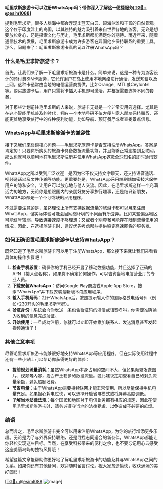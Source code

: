 **毛里求斯旅游卡可以注册WhatsApp吗？带你深入了解这一便捷服务[[TG💪+ @esim1088](https://t.me/s/esim1088)]**

提到毛里求斯，很多人脑海中都会浮现出蓝天白云、碧海沙滩和丰富的自然景观。这个位于印度洋上的岛国，以其独特的魅力吸引着来自世界各地的游客。无论是想要放松身心，还是探索文化与历史，毛里求斯都能满足你的期待。而近年来，随着通信技术的发展，毛里求斯旅游卡成为许多游客在异国他乡保持联系的重要工具。那么，问题来了：毛里求斯旅游卡真的可以注册WhatsApp吗？

### 什么是毛里求斯旅游卡？

首先，让我们来了解一下毛里求斯旅游卡是什么。简单来说，这是一种专为游客设计的预付费SIM卡服务，它允许用户在岛上使用本地网络进行通话、发送短信以及上网。这种卡通常由当地的电信运营商提供，比如Orange、MTL或Ceylontel等。购买旅游卡后，用户只需将卡插入手机即可激活，并根据需要选择不同的套餐。

对于那些计划前往毛里求斯的人来说，旅游卡无疑是一个非常实用的选择。尤其是在这个智能手机普及的时代，拥有一个本地号码不仅方便与家人朋友保持联系，还能更好地享受旅行中的各种便利功能，比如导航、预订餐厅或者查找景点信息。

### WhatsApp与毛里求斯旅游卡的兼容性

接下来我们来谈谈核心问题——毛里求斯旅游卡是否支持注册WhatsApp。答案是肯定的！只要你所购买的旅游卡具备数据流量功能，并且能够正常连接到互联网，那么你就可以顺利地在毛里求斯注册并使用WhatsApp这款全球知名的即时通讯软件。

WhatsApp之所以受到广泛欢迎，是因为它不仅支持文字聊天，还支持语音通话、视频通话以及文件传输等功能。更重要的是，WhatsApp采用端到端加密技术保护用户的隐私安全，让用户可以放心地与他人交流。因此，在毛里求斯这样一个充满活力的地方，无论你是想跟国内的亲朋好友分享旅行趣事，还是结识新朋友，WhatsApp都是一个不可或缺的应用程序。

不过需要注意的是，虽然理论上所有支持数据流量的旅游卡都可以用来注册WhatsApp，但实际体验可能会因网络环境的不同而有所差异。比如某些偏远地区可能信号较弱，导致连接速度不够理想；又或者个别套餐可能存在限制流量使用的情况。因此，在选择旅游卡时，建议优先考虑那些提供稳定高速网络的服务商。

### 如何正确设置毛里求斯旅游卡以支持WhatsApp？

既然知道了毛里求斯旅游卡可以用于注册WhatsApp，那么接下来就让我们来看看具体的操作步骤吧！

1. **检查手机设置**：确保你的手机已经开启了移动数据功能，并且选择了正确的APN（接入点名称）。如果你不确定如何操作，可以咨询当地电信营业厅的专业人员。
2. **下载安装WhatsApp**：访问Google Play商店或Apple App Store，搜索“WhatsApp”并下载安装最新版本的应用程序。
3. **输入手机号码**：打开WhatsApp后，按照提示输入你的国际格式电话号码（例如+230开头的毛里求斯号码）。
4. **验证身份**：系统会向你发送一条包含验证码的短信或语音呼叫，你需要准确输入收到的信息完成验证。
5. **开始使用**：一旦成功注册，你就可以立即开始添加联系人、发送消息甚至发起视频通话了！

### 其他注意事项

尽管毛里求斯旅游卡能够很好地支持WhatsApp等应用程序，但在实际使用过程中还有一些小贴士可以帮助你获得更好的体验：

- **提前规划流量消耗**：虽然WhatsApp本身占用的空间不大，但如果频繁发送图片、视频等内容，则会产生较多的数据流量。因此建议定期查看自己的剩余流量余额，避免超额收费。
- **节省电量**：由于WhatsApp需要持续联网才能正常使用，所以尽量保持手机电量充足。如果担心耗电过快，可以选择开启省电模式或将屏幕亮度调低。
- **了解当地法律法规**：每个国家和地区对于电信业务都有相应的规定，因此在使用毛里求斯旅游卡时，请务必遵守当地的法律要求，以免造成不必要的麻烦。

### 结语

总而言之，毛里求斯旅游卡完全可以用来注册WhatsApp，为你的旅行增添更多乐趣。无论是为了与外界保持联络，还是寻找志同道合的新伙伴，WhatsApp都能让你轻松实现这些目标。当然，在享受科技带来的便利之余，也不要忘记用心去感受这座美丽岛屿的独特风情哦！

希望这篇文章能帮助你更好地了解毛里求斯旅游卡的功能及其与WhatsApp之间的关系。如果你还有其他疑问，欢迎随时留言讨论。祝大家旅途愉快，收获满满的美好回忆！

[[TG💪+ @esim1088](https://t.me/s/esim1088) ![Image](https://i.postimg.cc/4NQfJmqS/Snipaste-2025-05-13-00-14-12.png)]